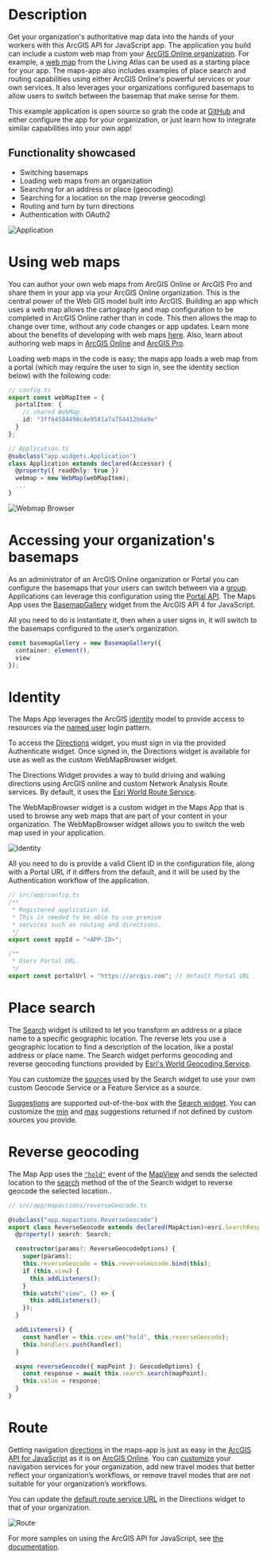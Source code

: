 # Description

Get your organization's authoritative map data into the hands of your workers with this ArcGIS API for JavaScript app. The application you build can include a custom web map from your [ArcGIS Online organization](https://doc.arcgis.com/en/arcgis-online/reference/what-is-agol.htm). For example, a [web map](http://doc.arcgis.com/en/living-atlas/item/?itemId=26888b0c21a44eb1ba2f26d1eb7981fe) from the Living Atlas can be used as a starting place for your app. The maps-app also includes examples of place search and routing capabilities using either ArcGIS Online's powerful services or your own services. It also leverages your organizations configured basemaps to allow users to switch between the basemap that make sense for them.

This example application is open source so grab the code at [GitHub](https://github.com/Esri/maps-app-javascript) and either configure the app for your organization, or just learn how to integrate similar capabilities into your own app!

## Functionality showcased

- Switching basemaps
- Loading web maps from an organization
- Searching for an address or place (geocoding)
- Searching for a location on the map (reverse geocoding)
- Routing and turn by turn directions
- Authentication with OAuth2

![Application](./images/application.png)

# Using web maps

You can author your own web maps from ArcGIS Online or ArcGIS Pro and share them in your app via your ArcGIS Online organization. This is the central power of the Web GIS model built into ArcGIS. Building an app which uses a web map allows the cartography and map configuration to be completed in ArcGIS Online rather than in code. This then allows the map to change over time, without any code changes or app updates. Learn more about the benefits of developing with web maps [here](https://developers.arcgis.com/web-map-specification/). Also, learn about authoring web maps in [ArcGIS Online](http://doc.arcgis.com/en/arcgis-online/create-maps/make-your-first-map.htm) and [ArcGIS Pro](http://pro.arcgis.com/en/pro-app/help/mapping/map-authoring/author-a-basemap.htm).

Loading web maps in the code is easy; the maps app loads a web map from a portal (which may require the user to sign in, see the identity section below) with the following code:

```ts
// config.ts
export const webMapItem = {
  portalItem: {
    // shared WebMap
    id: "3ff64504498c4e9581a7a754412b6a9e"
  }
};

// Application.ts
@subclass("app.widgets.Application")
class Application extends declared(Accessor) {
  @property({ readOnly: true })
  webmap = new WebMap(webMapItem);
  ...
}
```

![Webmap Browser](./images/webmap-browser.png)

# Accessing your organization's basemaps

As an administrator of an ArcGIS Online organization or Portal you can configure the basemaps that your users can switch between via a [group](http://doc.arcgis.com/en/arcgis-online/share-maps/share-items.htm). Applications can leverage this configuration using the [Portal API](https://developers.arcgis.com/javascript/latest/api-reference/esri-portal-Portal.html). The Maps App uses the [BasemapGallery](https://developers.arcgis.com/javascript/latest/api-reference/esri-widgets-BasemapGallery.html) widget from the ArcGIS API 4 for JavaScript.

All you need to do is instantiate it, then when a user signs in, it will switch to the basemaps configured to the user’s organization.

```ts
const basemapGallery = new BasemapGallery({
  container: element(),
  view
});
```

# Identity

The Maps App leverages the ArcGIS [identity](https://developers.arcgis.com/authentication/) model to provide access to resources via the [named user](https://developers.arcgis.com/authentication/#named-user-login) login pattern.

To access the [Directions](https://developers.arcgis.com/javascript/latest/api-reference/esri-widgets-Directions.html) widget, you must sign in via the provided Authenticate widget. Once signed in, the Directions widget is available for use as well as the custom WebMapBrowser widget.

The Directions Widget provides a way to build driving and walking directions using ArcGIS online and custom Network Analysis Route services. By default, it uses the [Esri World Route Service](http://www.arcgis.com/home/item.html?id=1feb41652c5c4bd2ba5c60df2b4ea2c4).

The WebMapBrowser widget is a custom widget in the Maps App that is used to browse any web maps that are part of your content in your organization. The WebMapBrowser widget allows you to switch the web map used in your application.

![Identity](./images/identity.png)

All you need to do is provide a valid Client ID in the configuration file, along with a Portal URL if it differs from the default, and it will be used by the Authentication workflow of the application.

```ts
// src/app/config.ts
/**
 * Registered application id.
 * This is needed to be able to use premium
 * services such as routing and directions.
 */
export const appId = "<APP-ID>";

/**
 * Users Portal URL.
 */
export const portalUrl = "https://arcgis.com"; // default Portal URL
```

# Place search

The [Search](https://developers.arcgis.com/javascript/latest/api-reference/esri-widgets-Search.html) widget is utilized to let you transform an address or a place name to a specific geographic location. The reverse lets you use a geographic location to find a description of the location, like a postal address or place name. The Search widget performs geocoding and reverse geocoding functions provided by [Esri's World Geocoding Service](https://developers.arcgis.com/features/geocoding/).

You can customize the [sources](https://developers.arcgis.com/javascript/latest/api-reference/esri-widgets-Search.html#sources) used by the Search widget to use your own custom Geocode Service or a Feature Service as a source.

[Suggestions](https://developers.arcgis.com/rest/geocode/api-reference/geocoding-suggest.htm) are supported out-of-the-box with the [Search widget](https://developers.arcgis.com/javascript/latest/api-reference/esri-widgets-Search.html#suggestions). You can customize the [min](https://developers.arcgis.com/javascript/latest/api-reference/esri-widgets-Search.html#minSuggestCharacters) and [max](https://developers.arcgis.com/javascript/latest/api-reference/esri-widgets-Search.html#maxSuggestions) suggestions returned if not defined by custom sources you provide.

# Reverse geocoding

The Map App uses the [`"hold"`](https://developers.arcgis.com/javascript/latest/api-reference/esri-views-MapView.html#event:hold) event of the [MapView](https://developers.arcgis.com/javascript/latest/api-reference/esri-views-MapView.html) and sends the selected location to the [search](https://developers.arcgis.com/javascript/latest/api-reference/esri-widgets-Search.html#search) method of the of the Search widget to reverse geocode the selected location..

```ts
// src/app/mapactions/reverseGeocode.ts

@subclass("app.mapactions.ReverseGeocode")
export class ReverseGeocode extends declared(MapAction)<esri.SearchResponse> {
  @property() search: Search;

  constructor(params?: ReverseGeocodeOptions) {
    super(params);
    this.reverseGeocode = this.reverseGeocode.bind(this);
    if (this.view) {
      this.addListeners();
    }
    this.watch("view", () => {
      this.addListeners();
    });
  }

  addListeners() {
    const handler = this.view.on("hold", this.reverseGeocode);
    this.handlers.push(handler);
  }

  async reverseGeocode({ mapPoint }: GeocodeOptions) {
    const response = await this.search.search(mapPoint);
    this.value = response;
  }
}

```

# Route

Getting navigation [directions](https://developers.arcgis.com/features/directions/) in the maps-app is just as easy in the [ArcGIS API for JavaScript](https://developers.arcgis.com/javascript/latest/index.html) as it is on [ArcGIS Online](http://doc.arcgis.com/en/arcgis-online/use-maps/get-directions.htm). You can [customize](http://doc.arcgis.com/en/arcgis-online/administer/configure-services.htm#ESRI_SECTION1_567C344D5DEE444988CA2FE5193F3CAD) your navigation services for your organization, add new travel modes that better reflect your organization’s workflows, or remove travel modes that are not suitable for your organization’s workflows.

You can update the [default route service URL](https://developers.arcgis.com/javascript/latest/api-reference/esri-widgets-Directions.html#routeServiceUrl) in the Directions widget to that of your organization.

![Route](./images/route.png)

For more samples on using the ArcGIS API for JavaScript, see [the documentation](https://developers.arcgis.com/javascript/latest/sample-code/index.html).
